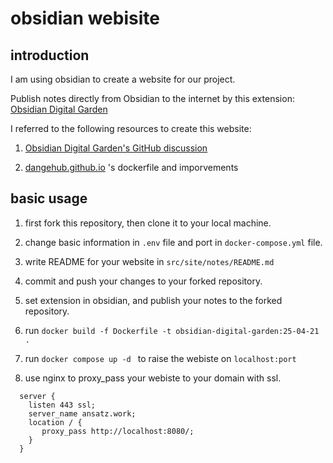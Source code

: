 # obsidian webisite 

## introduction
I am using obsidian to create a website for our project.

Publish notes directly from Obsidian to the internet by this extension: [Obsidian Digital Garden](https://dg-docs.ole.dev/)


I referred to the following resources to create this website:

1. [Obsidian Digital Garden's GitHub discussion](https://github.com/oleeskild/obsidian-digital-garden/discussions/160)

2. [dangehub.github.io](https://github.com/dangehub/dangehub.github.io) 's dockerfile and imporvements


## basic usage

1. first fork this repository, then clone it to your local machine.

2. change basic information in `.env` file and port in `docker-compose.yml` file.

3. write README for your website in `src/site/notes/README.md`

4. commit and push your changes to your forked repository.

5. set extension in obsidian, and publish your notes to the forked repository.

6. run `docker build -f Dockerfile -t obsidian-digital-garden:25-04-21 . `

6. run `docker compose up -d ` to raise the webiste on `localhost:port`

7. use nginx to proxy_pass your webiste to your domain with ssl.


```
  server {
    listen 443 ssl;
    server_name ansatz.work;
    location / {
       proxy_pass http://localhost:8080/;
    }
  }
```